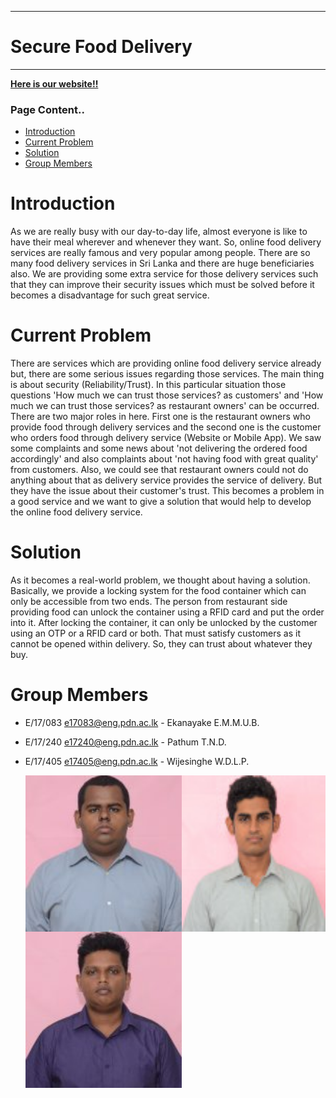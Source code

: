 ___
# Secure Food Delivery
___

[**Here is our website!!**](https://cepdnaclk.github.io/e17-3yp-Secure-Food-Delivery/)

### Page Content..
* [Introduction](#introduction)
* [Current Problem](#Current-Problem)
* [Solution](#Solution)
* [Group Members](#Group-Members)

# Introduction

As we are really busy with our day-to-day life, almost everyone is like to have their meal wherever and whenever they want. So, online food delivery services are really famous and very popular among people. There are so many food delivery services in Sri Lanka and there are huge beneficiaries also. We are providing some extra service for those delivery services such that they can improve their security issues which must be solved before it becomes a disadvantage for such great service.

# Current Problem 
There are services which are providing online food delivery service already but, there are some serious issues regarding those services. The main thing is about security (Reliability/Trust). In this particular situation those questions 'How much we can trust those services? as customers' and 'How much we can trust those services? as restaurant owners' can be occurred. There are two major roles in here. First one is the restaurant owners who provide food through delivery services and the second one is the customer who orders food through delivery service (Website or Mobile App). 
We saw some complaints and some news about 'not delivering the ordered food accordingly' and also complaints about 'not having food with great quality' from customers. Also, we could see that restaurant owners could not do anything about that as delivery service provides the service of delivery. But they have the issue about their customer's trust. This becomes a problem in a good service and we want to give a solution that would help to develop the online food delivery service.

# Solution
As it becomes a real-world problem, we thought about having a solution. Basically, we provide a locking system for the food container which can only be accessible from two ends. The person from restaurant side providing food can unlock the container using a RFID card and put the order into it. After locking the container, it can only be unlocked by the customer using an OTP or a RFID card or both. That must satisfy customers as it cannot be opened within delivery. So, they can trust about whatever they buy. 

# Group Members
* E/17/083 [e17083@eng.pdn.ac.lk](mailto:e17083@eng.pdn.ac.lk) - Ekanayake E.M.M.U.B.
* E/17/240 [e17240@eng.pdn.ac.lk](mailto:e17240@eng.pdn.ac.lk) - Pathum T.N.D.
* E/17/405 [e17405@eng.pdn.ac.lk](mailto:e17405@eng.pdn.ac.lk) - Wijesinghe W.D.L.P.
  
  <div id="Group Members" >
    <div class="inline-block">
        <img src ="https://github.com/LahiruPathum0141/e17-3yp-Secure-Food-Delivery/blob/main/docs/images/E17083.jpg" align="left" width="250" height="250">
    </div>
    <div class="inline-block">
        <img src ="https://github.com/LahiruPathum0141/e17-3yp-Secure-Food-Delivery/blob/main/docs/images/E17240.jpg" align="left" width="250" height="250">
    </div>
    <div class="inline-block">
       <img src ="https://github.com/LahiruPathum0141/e17-3yp-Secure-Food-Delivery/blob/main/docs/images/E17405.jpg" alt= " "  width="230" height="250">
    </div>
</div>

